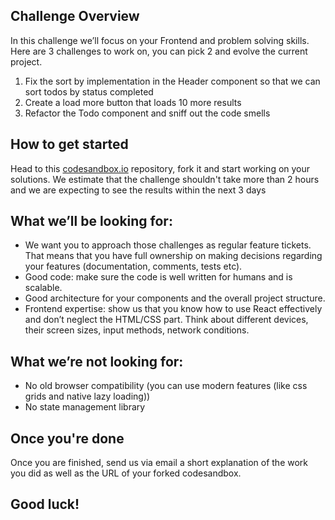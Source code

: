 ## Challenge Overview
In this challenge we’ll focus on your Frontend and problem solving skills. Here are 3 challenges to work on, you can pick 2 and evolve the current project.

1. Fix the sort by implementation in the Header component so that we can sort todos by status completed
2. Create a load more button that loads 10 more results
3. Refactor the Todo component and sniff out the code smells


## How to get started
Head to this [codesandbox.io](https://codesandbox.io/s/frontend-engineering-assignment-forked-xqe53u) repository, fork it and start working on your solutions. We estimate that the challenge shouldn't take more than 2 hours and we are expecting to see the results within the next 3 days


## What we’ll be looking for:
- We want you to approach those challenges as regular feature tickets. That means that you have full ownership on making decisions regarding your features (documentation, comments, tests etc).
- Good code: make sure the code is well written for humans and is scalable.
- Good architecture for your components and the overall project structure.
- Frontend expertise: show us that you know how to use React effectively and don’t neglect the HTML/CSS part. Think about different devices, their screen sizes, input methods, network conditions.


## What we’re not looking for:
- No old browser compatibility (you can use modern features (like css grids and native lazy loading))
- No state management library


## Once you're done
Once you are finished, send us via email a short explanation of the work you did as well as the URL of your forked codesandbox.

## Good luck!
